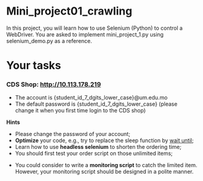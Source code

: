 # Mini_project01_crawling

In this project, you will learn how to use Selenium (Python) to control a WebDriver.
You are asked to implement mini_project_1.py using selenium_demo.py as a reference.

# Your tasks

### CDS Shop: http://10.113.178.219
- The account is {student_id_7_dgits_lower_case}@um.edu.mo
- The default password is {student_id_7_dgits_lower_case} (please change it when you first time login to the CDS shop)

<!--## (1) Place the order (40%)

Your task is to make an order to a specific item (IPHONE 11 PRO 256GB MEMORY) on the system using your own account. Your script should be able to complete the following tasks automatically. 
1. Login from the first pages;
2. Go to the specific item page;
3. Add the item into your cart;
4. Proceed the checkout;
5. Fill the necessary information;
6. Place the order.

## (2) Find the top-5 most expensive products (40%)

Your task is to collect the price of all products (of all pages) and return the top-5 most expensive products as a list of dictionary and save it to json file. The return result contains the proudct name and price in descending order. 

```
[
    {
        "name": "CANNON EOS 80D DSLR CAMERA",
        "price": 929.99
    },
    {
        "name": "IPHONE 11 PRO 256GB MEMORY",
        "price": 599.99
    },
    {
        "name": "AIRPODS WIRELESS BLUETOOTH HEADPHONES",
        "price": 89.99
    }
]
```

## (3) Place your orders on the top-5 products in task-2 (15%)

Your task is to make the orders to the top-5 expensive products on the system using your own account.

## (4) Place the order to the limited items (15%)

In the last part of Project 01, we will simulate a competitive environment (first-come first-serve manner) that allows you to place orders to items of limited quotas. 

We will release our limited items (of a specific quota) on **specific dates** TBA and **specific time interval** TBA. 
- The name of the limited items will be released later;
- The limit item will appear on the CDS Shop at a random timestamp in that interval; 
- Everyone only allows to place one order per limited item. 
- During the competition, the TA will montior the system and help to remove those wrongly placed order at the back-end management system. 
- If we suspect any bad behavior from your codes (e.g., placing 200 orders at once), we may **ban your account** for the next few days;

**Quota for different days and mark distribution**-->

<!-- - Nov 1 Quota: 200 (1%) Name of the limited item: **GeForce RTX 4090 Liquid Cooling**
- Nov 3 Quota: 150 (2%) Name of the limited item: **Figure Anya Forger A Prize**
- Nov 5 Quota: 100 (3%) Name of the limited item: **SpaceX Extends Satellite Internet To RVs**
- Nov 6 Quota: 50  (4%) Name of the limited item: **SAO Nerve Gear and Registration Key**
- Nov 7 Quota: 10  (5%) Name of the limited item: **Pak The Merge**

The mark is given based on the purchase record of **your account**.-->

**Hints**

- Please change the password of your account;
- **Optimize** your code, e.g., try to replace the sleep function by [wait until](https://www.selenium.dev/documentation/webdriver/waits/);
- Learn how to use **headless selenium** to shorten the ordering time;
- You should first test your order script on those unlimited items;
<!-- - Nov 1 is a good day to test your script as the item quota is sufficient for everyone; -->
- You could consider to write a **monitoring script** to catch the limited item. However, your monitoring script should be designed in a polite manner.

